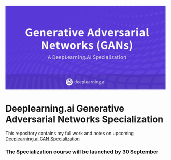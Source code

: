 ![](GAN-banner.jpg)
# Deeplearning.ai Generative Adversarial Networks Specialization
This repository contains my full work and notes on upcoming [Deeplearning.ai GAN Specialization](https://www.deeplearning.ai/generative-adversarial-networks-specialization/)
### The Specialization course will be launched by 30 September
